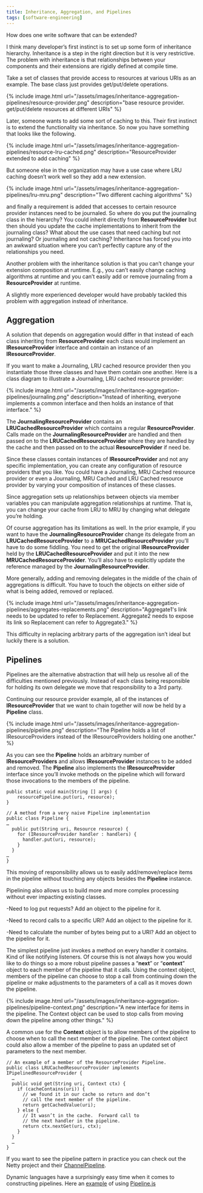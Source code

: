```yaml
---
title: Inheritance, Aggregation, and Pipelines
tags: [software-engineering]
---
```


How does one write software that can be extended?

I think many developer’s first instinct is to set up some form of inheritance hierarchy. Inheritance is a step in the right direction but it is very restrictive. The problem with inheritance is that relationships between your components and their extensions are rigidly defined at compile time.

Take a set of classes that provide access to resources at various URIs as an example. The base class just provides get/put/delete operations.

{% include image.html url="/assets/images/inheritance-aggregation-pipelines/resource-provider.png" description="base resource provider. get/put/delete resources at different URIs" %}

Later, someone wants to add some sort of caching to this. Their first instinct is to extend the functionality via inheritance. So now you have something that looks like the following.

{% include image.html url="/assets/images/inheritance-aggregation-pipelines/resource-lru-cached.png" description="ResourceProvider extended to add caching" %}

But someone else in the organization may have a use case where LRU caching doesn’t work well so they add a new extension.

{% include image.html url="/assets/images/inheritance-aggregation-pipelines/lru-mru.png" description="Two different caching algorithms" %}

and finally a requirement is added that accesses to certain resource provider instances need to be journaled. So where do you put the journaling class in the hierarchy? You could inherit directly from **ResourceProvider** but then should you update the cache implementations to inherit from the journaling class? What about the use cases that need caching but not journaling? Or journaling and not caching? Inheritance has forced you into an awkward situation where you can’t perfectly capture any of the relationships you need.

Another problem with the inheritance solution is that you can’t change your extension composition at runtime. E.g., you can’t easily change caching algorithms at runtime and you can’t easily add or remove journaling from a **ResourceProvider** at runtime.

A slightly more experienced developer would have probably tackled this problem with aggregation instead of inheritance.

## Aggregation

A solution that depends on aggregation would differ in that instead of each class inheriting from **ResourceProvider** each class would implement an **IResourceProvider** interface and contain an instance of an **IResourceProvider**.

If you want to make a Journaling, LRU cached resource provider then you instantiate those three classes and have them contain one another. Here is a class diagram to illustrate a Journaling, LRU cached resource provider:

{% include image.html url="/assets/images/inheritance-aggregation-pipelines/journaling.png" description="Instead of inheriting, everyone implements a common interface and then holds an instance of that interface." %}

The **JournalingResourceProvider** contains an **LRUCachedResourceProvider** which contains a regular **ResourceProvider**. Calls made on the **JournalingResourceProvider** are handled and then passed on to the **LRUCachedResourceProvider** where they are handled by the cache and then passed on to the actual **ResourceProvider** if need be.

Since these classes contain instances of **IResourceProvider** and not any specific implementation, you can create any configuration of resource providers that you like. You could have a Journaling, MRU Cached resource provider or even a Journaling, MRU Cached and LRU Cached resource provider by varying your composition of instances of these classes.

Since aggregation sets up relationships between objects via member variables you can manipulate aggregation relationships at runtime. That is, you can change your cache from LRU to MRU by changing what delegate you’re holding.

Of course aggregation has its limitations as well. In the prior example, if you want to have the **JournalingResourceProvider** change its delegate from an **LRUCachedResourceProvider** to a **MRUCachedResourceProvider** you’ll have to do some fiddling. You need to get the original **IResourceProvider** held by the **LRUCachedResourceProvider** and put it into the new **MRUCachedResourceProvider**. You’ll also have to explicitly update the reference managed by the **JournalingResourceProvider**.

More generally, adding and removing delegates in the middle of the chain of aggregations is difficult. You have to touch the objects on either side of what is being added, removed or replaced.

{% include image.html url="/assets/images/inheritance-aggregation-pipelines/aggregates-replacements.png" description="Aggregate1's link needs to be updated to refer to Replacement. Aggregate2 needs to expose its link so Replacement can refer to Aggregate3." %}

This difficulty in replacing arbitrary parts of the aggregation isn’t ideal but luckily there is a solution.

## Pipelines

Pipelines are the alternative abstraction that will help us resolve all of the difficulties mentioned previously. Instead of each class being responsible for holding its own delegate we move that responsibility to a 3rd party.

Continuing our resource provider example, all of the instances of **IResourceProvider** that we want to chain together will now be held by a **Pipeline** class.

{% include image.html url="/assets/images/inheritance-aggregation-pipelines/pipeline.png" description="The Pipeline holds a list of IResourceProviders instead of the IResourceProviders holding one another." %}

As you can see the **Pipeline** holds an arbitrary number of **IResourceProviders** and allows **IResourceProvider** instances to be added and removed. The **Pipeline** also implements the **IResourceProvider** interface since you’ll invoke methods on the pipeline which will forward those invocations to the members of the pipeline.

```
public static void main(String [] args) {
    resourcePipeline.put(uri, resource);
}

// A method from a very naive Pipeline implementation
public class Pipeline {
…
  public put(String uri, Resource resource) {
    for (IResourceProvider handler : handlers) {
      handler.put(uri, resource);
    }
  }
…
}
```

This moving of responsibility allows us to easily add/remove/replace items in the pipeline without touching any objects besides the **Pipeline** instance.

Pipelining also allows us to build more and more complex processing without ever impacting existing classes.

-Need to log put requests? Add an object to the pipeline for it.

-Need to record calls to a specific URI? Add an object to the pipeline for it.

-Need to calculate the number of bytes being put to a URI? Add an object to the pipeline for it.

The simplest pipeline just invokes a method on every handler it contains. Kind of like notifying listeners. Of course this is not always how you would like to do things so a more robust pipeline passes a “**next**” or “**context**” object to each member of the pipeline that it calls. Using the context object, members of the pipeline can choose to stop a call from continuing down the pipeline or make adjustments to the parameters of a call as it moves down the pipeline.

{% include image.html url="/assets/images/inheritance-aggregation-pipelines/pipeline-context.png" description="A new interface for items in the pipeline. The Context object can be used to stop calls from moving down the pipeline among other things." %}

A common use for the **Context** object is to allow members of the pipeline to choose when to call the next member of the pipeline. The context object could also allow a member of the pipeline to pass an updated set of parameters to the next member.

    // An example of a member of the ResourceProvider Pipeline.
    public class LRUCachedResourceProvider implements IPipelinedResourceProvider {
      …
      public void get(String uri, Context ctx) {
        if (cacheContains(uri)) {
          // we found it in our cache so return and don’t
          // call the next member of the pipeline.
          return getCachedValue(uri);
        } else {
          // It wasn’t in the cache.  Forward call to
          // the next handler in the pipeline.
          return ctx.nextGet(uri, ctx);
        }
      }
      …
    }

If you want to see the pipeline pattern in practice you can check out the Netty project and their [ChannelPipeline](http://docs.jboss.org/netty/3.2/api/org/jboss/netty/channel/ChannelPipeline.html).

Dynamic languages have a surprisingly easy time when it comes to constructing pipelines. Here an [example](https://github.com/tantaman/Pipeline.js/blob/master/README.md) of using [Pipeline.js](https://github.com/tantaman/Pipeline.js)
